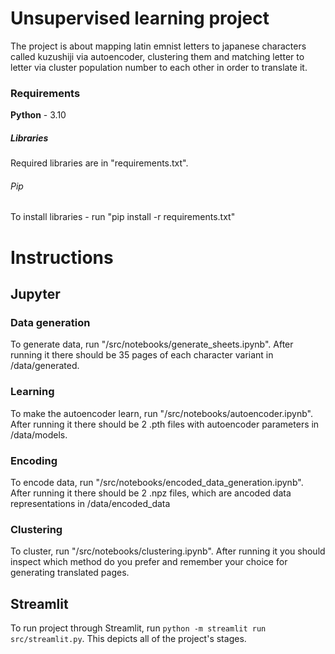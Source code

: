 # Unsupervised learning project

The project is about mapping latin emnist letters to japanese characters called kuzushiji via autoencoder, clustering them and matching letter to letter via cluster population number to each other in order to translate it.

### Requirements

**Python** - 3.10

##### Libraries

Required libraries are in "requirements.txt".

###### Pip
To install libraries - run "pip install -r requirements.txt"

# Instructions

## Jupyter
### Data generation

To generate data, run "/src/notebooks/generate_sheets.ipynb". After running it there should be 35 pages of each character variant in /data/generated.

### Learning

To make the autoencoder learn, run "/src/notebooks/autoencoder.ipynb". After running it there should be 2 .pth files with autoencoder parameters in /data/models.

### Encoding

To encode data, run "/src/notebooks/encoded_data_generation.ipynb". After running it there should be 2 .npz files, which are ancoded data representations in /data/encoded_data

### Clustering

To cluster, run "/src/notebooks/clustering.ipynb". After running it you should inspect which method do you prefer and remember your choice for generating translated pages.

## Streamlit

To run project through Streamlit, run `python -m streamlit run src/streamlit.py`. This depicts all of the project's stages.


